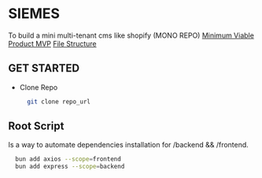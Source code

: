# SIEMES

To build a mini multi-tenant cms like shopify (MONO REPO)
[Minimum Viable Product MVP](/TODO.txt)
[File Structure](/FileStructure.txt)

## GET STARTED

- Clone Repo

  ```bash
    git clone repo_url
  ```

## Root Script

Is a way to automate dependencies installation for /backend && /frontend.

```bash
  bun add axios --scope=frontend
  bun add express --scope=backend
```
